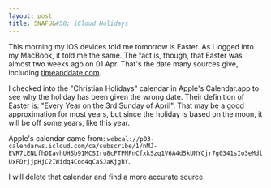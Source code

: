```yaml
---
layout: post
title: SNAFU&#58; iCloud Holidays
---
```


This morning my iOS devices told me tomorrow is Easter.  As I logged into my MacBook, it told me the same.  The fact is, though, that Easter was almost two weeks ago on 01 Apr.  That's the date many sources give, including [timeanddate.com](https://www.timeanddate.com/holidays/common/easter-sunday).

I checked into the "Christian Holidays" calendar in Apple's Calendar.app to see why the holiday has been given the wrong date.  Their definition of Easter is: "Every Year on the 3rd Sunday of April".  That may be a good approximation for most years, but since the holiday is based on the moon, it will be off some years, like this year.

Apple's calendar came from: `webcal://p03-calendarws.icloud.com/ca/subscribe/1/nMJ-EVR7LENLfhDIavhUHSb91MCSIru8cFTPMFnCfxkSzq1V6A4d5kUNYCjr7g0341sIo3eMdlUxFDrjjpHjC2IWidq4Cod4qCaSJaKjghY`.

I will delete that calendar and find a more accurate source.
